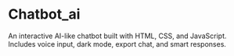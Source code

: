 # Chatbot_ai
An interactive AI-like chatbot built with HTML, CSS, and JavaScript. Includes voice input, dark mode, export chat, and smart responses.
